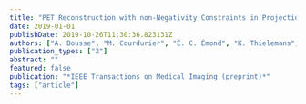 ```yaml
---
title: "PET Reconstruction with non-Negativity Constraints in Projection Space: Optimization Through Hypo-Convergence"
date: 2019-01-01
publishDate: 2019-10-26T11:30:36.823131Z
authors: ["A. Bousse", "M. Courdurier", "É. C. Émond", "K. Thielemans", "B. F. Hutton", "P. Irarrazaval", "D. Visvikis"]
publication_types: ["2"]
abstract: ""
featured: false
publication: "*IEEE Transactions on Medical Imaging (preprint)*"
tags: ["article"]
---
```


